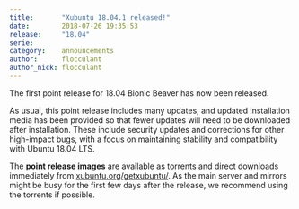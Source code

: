 ```yaml
---
title:       "Xubuntu 18.04.1 released!"
date:        2018-07-26 19:35:53
release:     "18.04"
serie:       
category:    announcements
author:      flocculant
author_nick: flocculant
---
```


The first point release for 18.04 Bionic Beaver has now been released.

As usual, this point release includes many updates, and updated installation media has been provided so that fewer updates will need to be downloaded after installation. These include security updates and corrections for other high-impact bugs, with a focus on maintaining stability and compatibility with Ubuntu 18.04 LTS.

The **point release images** are available as torrents and direct downloads immediately from [xubuntu.org/getxubuntu/](https://xubuntu.org/getxubuntu/). As the main server and mirrors might be busy for the first few days after the release, we recommend using the torrents if possible.
